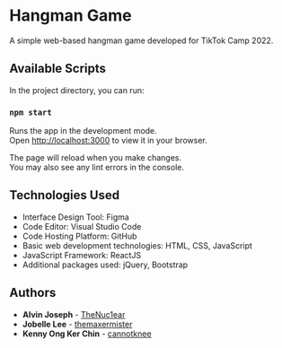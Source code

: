 



# Hangman Game

A simple web-based hangman game developed for TikTok Camp 2022.


## Available Scripts

In the project directory, you can run:

### `npm start`

Runs the app in the development mode.\
Open [http://localhost:3000](http://localhost:3000) to view it in your browser.

The page will reload when you make changes.\
You may also see any lint errors in the console.

## Technologies Used
* Interface Design Tool: Figma
* Code Editor: Visual Studio Code
* Code Hosting Platform: GitHub
* Basic web development technologies: HTML, CSS, JavaScript
* JavaScript Framework: ReactJS
* Additional packages used: jQuery, Bootstrap

## Authors

* **Alvin Joseph** - [TheNuc1ear](https://github.com/TheNuc1ear)
* **Jobelle Lee** - [themaxermister](https://github.com/themaxermister)
* **Kenny Ong Ker Chin** - [cannotknee](https://github.com/cannotknee)




